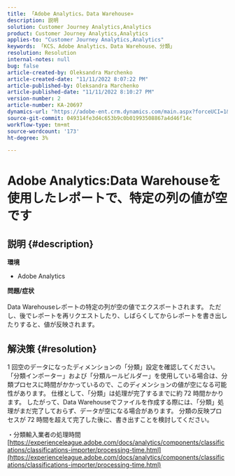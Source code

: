 ```yaml
---
title: 「Adobe Analytics。Data Warehouse»
description: 説明
solution: Customer Journey Analytics,Analytics
product: Customer Journey Analytics,Analytics
applies-to: "Customer Journey Analytics,Analytics"
keywords: 「KCS、Adobe Analytics、Data Warehouse、分類」
resolution: Resolution
internal-notes: null
bug: false
article-created-by: Oleksandra Marchenko
article-created-date: "11/11/2022 8:07:22 PM"
article-published-by: Oleksandra Marchenko
article-published-date: "11/11/2022 8:10:27 PM"
version-number: 2
article-number: KA-20697
dynamics-url: "https://adobe-ent.crm.dynamics.com/main.aspx?forceUCI=1&pagetype=entityrecord&etn=knowledgearticle&id=5c36da70-fc61-ed11-9561-6045bd006b25"
source-git-commit: 049314fe3d4c653b9c0b01993508867a4d46f14c
workflow-type: tm+mt
source-wordcount: '173'
ht-degree: 3%

---
```


# Adobe Analytics:Data Warehouseを使用したレポートで、特定の列の値が空です

## 説明 {#description}

<b>環境</b>
- Adobe Analytics

<b>問題/症状</b><br> <br>Data Warehouseレポートの特定の列が空の値でエクスポートされます。 ただし、後でレポートを再リクエストしたり、しばらくしてからレポートを書き出したりすると、値が反映されます。

## 解決策 {#resolution}


1 回空のデータになったディメンションの「分類」設定を確認してください。 「分類インポーター」および「分類ルールビルダー」を使用している場合は、分類プロセスに時間がかかっているので、このディメンションの値が空になる可能性があります。 仕様として、「分類」は処理が完了するまでに約 72 時間かかります。 したがって、Data Warehouseでファイルを作成する際には、「分類」処理がまだ完了しておらず、データが空になる場合があります。 分類の反映プロセスが 72 時間を超えて完了した後に、書き出すことを検討してください。

・分類輸入業者の処理時間
[https://experienceleague.adobe.com/docs/analytics/components/classifications/classifications-importer/processing-time.html](https://experienceleague.adobe.com/docs/analytics/components/classifications/classifications-importer/processing-time.html)
